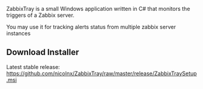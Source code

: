 ZabbixTray is a small Windows application written in C# that monitors the triggers of a Zabbix server.

You may use it for tracking alerts status from multiple zabbix server instances

## Download Installer

Latest stable release: https://github.com/nicolnx/ZabbixTray/raw/master/release/ZabbixTraySetup.msi
